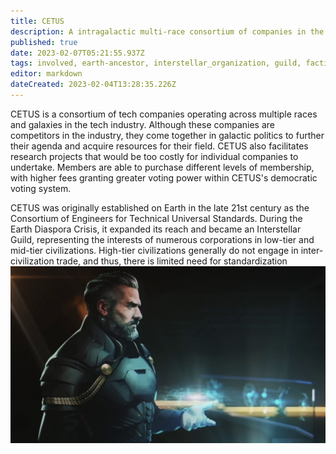 ```yaml
---
title: CETUS
description: A intragalactic multi-race consortium of companies in the tech industry
published: true
date: 2023-02-07T05:21:55.937Z
tags: involved, earth-ancestor, interstellar_organization, guild, faction
editor: markdown
dateCreated: 2023-02-04T13:28:35.226Z
---
```


CETUS is a consortium of tech companies operating across multiple races and galaxies in the tech industry. Although these companies are competitors in the industry, they come together in galactic politics to further their agenda and acquire resources for their field. CETUS also facilitates research projects that would be too costly for individual companies to undertake. Members are able to purchase different levels of membership, with higher fees granting greater voting power within CETUS's democratic voting system.

CETUS was originally established on Earth in the late 21st century as the Consortium of Engineers for Technical Universal Standards. During the Earth Diaspora Crisis, it expanded its reach and became an Interstellar Guild, representing the interests of numerous corporations in low-tier and mid-tier civilizations. High-tier civilizations generally do not engage in inter-civilization trade, and thus, there is limited need for standardization
![stellarisoverlordexpansionannouncementtrailerignblogroll-1647617531649.jpg](/stellarisoverlordexpansionannouncementtrailerignblogroll-1647617531649.jpg)